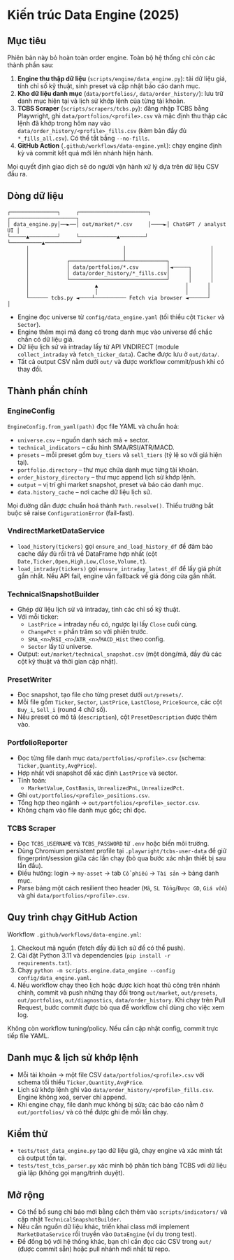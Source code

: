 # Kiến trúc Data Engine (2025)

## Mục tiêu

Phiên bản này bỏ hoàn toàn order engine. Toàn bộ hệ thống chỉ còn các thành phần sau:

1. **Engine thu thập dữ liệu** (`scripts/engine/data_engine.py`): tải dữ liệu giá, tính chỉ số kỹ thuật, sinh preset và cập nhật báo cáo danh mục.
2. **Kho dữ liệu danh mục** (`data/portfolios/`, `data/order_history/`): lưu trữ danh mục hiện tại và lịch sử khớp lệnh của từng tài khoản.
3. **TCBS Scraper** (`scripts/scrapers/tcbs.py`): đăng nhập TCBS bằng Playwright, ghi `data/portfolios/<profile>.csv` và mặc định thu thập các lệnh đã khớp trong hôm nay vào `data/order_history/<profile>_fills.csv` (kèm bản đầy đủ `*_fills_all.csv`). Có thể tắt bằng `--no-fills`.
4. **GitHub Action** (`.github/workflows/data-engine.yml`): chạy engine định kỳ và commit kết quả mới lên nhánh hiện hành.

Mọi quyết định giao dịch sẽ do người vận hành xử lý dựa trên dữ liệu CSV đầu ra.

## Dòng dữ liệu

```
┌───────────────┐     ┌──────────────────────┐     ┌─────────────────────┐
│ data_engine.py│──►──│ out/market/*.csv     │────►│ ChatGPT / analyst UI │
└─────▲─────────┘     └────────────▲────────┘     └──────────▲───────────┘
      │                              │                           │
      │                              │                           │
      │            ┌─────────────────┴─────────────┐             │
      │            │ data/portfolios/*.csv         │◄─────┐      │
      │            │ data/order_history/*_fills.csv│      │      │
      │            └───────────────────────────────┘      │      │
      │                     ▲                            │      │
      │                     │                            │      │
      └────── tcbs.py ◄────┴────────── Fetch via browser ◄──────┘      │
```

- Engine đọc universe từ `config/data_engine.yaml` (tối thiểu cột `Ticker` và `Sector`).
- Engine thêm mọi mã đang có trong danh mục vào universe để chắc chắn có dữ liệu giá.
- Dữ liệu lịch sử và intraday lấy từ API VNDIRECT (module `collect_intraday` và `fetch_ticker_data`). Cache được lưu ở `out/data/`.
- Tất cả output CSV nằm dưới `out/` và được workflow commit/push khi có thay đổi.

## Thành phần chính

### EngineConfig

`EngineConfig.from_yaml(path)` đọc file YAML và chuẩn hoá:

- `universe.csv` – nguồn danh sách mã + sector.
- `technical_indicators` – cấu hình SMA/RSI/ATR/MACD.
- `presets` – mỗi preset gồm `buy_tiers` và `sell_tiers` (tỷ lệ so với giá hiện tại).
- `portfolio.directory` – thư mục chứa danh mục từng tài khoản.
- `order_history_directory` – thư mục append lịch sử khớp lệnh.
- `output` – vị trí ghi market snapshot, preset và báo cáo danh mục.
- `data.history_cache` – nơi cache dữ liệu lịch sử.

Mọi đường dẫn được chuẩn hoá thành `Path.resolve()`. Thiếu trường bắt buộc sẽ raise `ConfigurationError` (fail-fast).

### VndirectMarketDataService

- `load_history(tickers)` gọi `ensure_and_load_history_df` để đảm bảo cache đầy đủ rồi trả về DataFrame hợp nhất (cột `Date,Ticker,Open,High,Low,Close,Volume,t`).
- `load_intraday(tickers)` gọi `ensure_intraday_latest_df` để lấy giá phút gần nhất. Nếu API fail, engine vẫn fallback về giá đóng cửa gần nhất.

### TechnicalSnapshotBuilder

- Ghép dữ liệu lịch sử và intraday, tính các chỉ số kỹ thuật.
- Với mỗi ticker:
  - `LastPrice` = intraday nếu có, ngược lại lấy `Close` cuối cùng.
  - `ChangePct` = phần trăm so với phiên trước.
  - `SMA_<n>`/`RSI_<n>`/`ATR_<n>`/`MACD_Hist` theo config.
  - `Sector` lấy từ universe.
- Output: `out/market/technical_snapshot.csv` (một dòng/mã, đầy đủ các cột kỹ thuật và thời gian cập nhật).

### PresetWriter

- Đọc snapshot, tạo file cho từng preset dưới `out/presets/`.
- Mỗi file gồm `Ticker`, `Sector`, `LastPrice`, `LastClose`, `PriceSource`, các cột `Buy_i`, `Sell_i` (round 4 chữ số).
- Nếu preset có mô tả (`description`), cột `PresetDescription` được thêm vào.

### PortfolioReporter

- Đọc từng file danh mục `data/portfolios/<profile>.csv` (schema: `Ticker,Quantity,AvgPrice`).
- Hợp nhất với snapshot để xác định `LastPrice` và sector.
- Tính toán:
  - `MarketValue`, `CostBasis`, `UnrealizedPnL`, `UnrealizedPct`.
- Ghi `out/portfolios/<profile>_positions.csv`.
- Tổng hợp theo ngành -> `out/portfolios/<profile>_sector.csv`.
- Không chạm vào file danh mục gốc; chỉ đọc.

### TCBS Scraper

- Đọc `TCBS_USERNAME` và `TCBS_PASSWORD` từ `.env` hoặc biến môi trường.
- Dùng Chromium persistent profile tại `.playwright/tcbs-user-data` để giữ fingerprint/session giữa các lần chạy (bỏ qua bước xác nhận thiết bị sau lần đầu).
- Điều hướng: login -> `my-asset` -> tab `Cổ phiếu` -> `Tài sản` -> bảng danh mục.
- Parse bảng một cách resilient theo header (`Mã`, `SL Tổng`/`Được GD`, `Giá vốn`) và ghi `data/portfolios/<profile>.csv`.

## Quy trình chạy GitHub Action

Workflow `.github/workflows/data-engine.yml`:

1. Checkout mã nguồn (fetch đầy đủ lịch sử để có thể push).
2. Cài đặt Python 3.11 và dependencies (`pip install -r requirements.txt`).
3. Chạy `python -m scripts.engine.data_engine --config config/data_engine.yaml`.
4. Nếu workflow chạy theo lịch hoặc được kích hoạt thủ công trên nhánh chính, commit và push những thay đổi trong `out/market`, `out/presets`, `out/portfolios`, `out/diagnostics`, `data/order_history`. Khi chạy trên Pull Request, bước commit được bỏ qua để workflow chỉ dùng cho việc xem log.

Không còn workflow tuning/policy. Nếu cần cập nhật config, commit trực tiếp file YAML.

## Danh mục & lịch sử khớp lệnh

- Mỗi tài khoản → một file CSV `data/portfolios/<profile>.csv` với schema tối thiểu `Ticker,Quantity,AvgPrice`.
- Lịch sử khớp lệnh ghi vào `data/order_history/<profile>_fills.csv`. Engine không xoá, server chỉ append.
- Khi engine chạy, file danh mục không bị sửa; các báo cáo nằm ở `out/portfolios/` và có thể được ghi đè mỗi lần chạy.

## Kiểm thử

- `tests/test_data_engine.py` tạo dữ liệu giả, chạy engine và xác minh tất cả output tồn tại.
- `tests/test_tcbs_parser.py` xác minh bộ phân tích bảng TCBS với dữ liệu giả lập (không gọi mạng/trình duyệt).

## Mở rộng

- Có thể bổ sung chỉ báo mới bằng cách thêm vào `scripts/indicators/` và cập nhật `TechnicalSnapshotBuilder`.
- Nếu cần nguồn dữ liệu khác, triển khai class mới implement `MarketDataService` rồi truyền vào `DataEngine` (ví dụ trong test).
- Để đồng bộ với hệ thống khác, bạn chỉ cần đọc các CSV trong `out/` (được commit sẵn) hoặc pull nhánh mới nhất từ repo.
